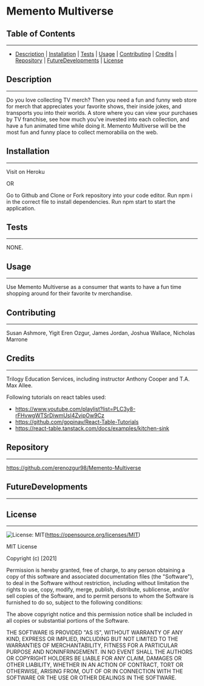 # Memento Multiverse

## Table of Contents
---
* [Description](#description) | [Installation](#installation) | [Tests](#tests) | [Usage](#usage) | [Contributing](#contributing) | [Credits](#credits) | [Repository](#repository) | [FutureDevelopments](#futuredevelopments) | [License](#license)

## Description
---
Do you love collecting TV merch? Then you need a fun and funny web store for merch that appreciates your favorite shows, their inside jokes, and transports you into their worlds. A store where you can view your purchases by TV franchise, see how much you’ve invested into each collection, and have a fun animated time while doing it. Memento Multiverse will be the most fun and funny place to collect memorabilia on the web.

## Installation
---
Visit on Heroku 

OR

Go to Github and Clone or Fork repository into your code editor. Run npm i in the correct file to install dependencies. Run npm start to start the application.

## Tests
--- 
NONE.

## Usage
---
Use Memento Multiverse as a consumer that wants to have a fun time shopping around for their favorite tv merchandise. 

## Contributing
---
Susan Ashmore, Yigit Eren Ozgur, James Jordan, Joshua Wallace, Nicholas Marrone

## Credits
---
Trilogy Education Services, including instructor Anthony Cooper and T.A. Max Allee.

Following tutorials on react tables used:
* https://www.youtube.com/playlist?list=PLC3y8-rFHvwgWTSrDiwmUsl4ZvipOw9Cz
* https://github.com/gopinav/React-Table-Tutorials
* https://react-table.tanstack.com/docs/examples/kitchen-sink

## Repository
---
 https://github.com/erenozgur98/Memento-Multiverse

 ## FutureDevelopments
 ---
 

## License
  ---
  ![License: MIT](https://img.shields.io/badge/License-MIT-yellow.svg)(https://opensource.org/licenses/MIT)

  MIT License

Copyright (c) [2021]

Permission is hereby granted, free of charge, to any person obtaining a copy
of this software and associated documentation files (the "Software"), to deal
in the Software without restriction, including without limitation the rights
to use, copy, modify, merge, publish, distribute, sublicense, and/or sell
copies of the Software, and to permit persons to whom the Software is
furnished to do so, subject to the following conditions:

The above copyright notice and this permission notice shall be included in all
copies or substantial portions of the Software.

THE SOFTWARE IS PROVIDED "AS IS", WITHOUT WARRANTY OF ANY KIND, EXPRESS OR
IMPLIED, INCLUDING BUT NOT LIMITED TO THE WARRANTIES OF MERCHANTABILITY,
FITNESS FOR A PARTICULAR PURPOSE AND NONINFRINGEMENT. IN NO EVENT SHALL THE
AUTHORS OR COPYRIGHT HOLDERS BE LIABLE FOR ANY CLAIM, DAMAGES OR OTHER
LIABILITY, WHETHER IN AN ACTION OF CONTRACT, TORT OR OTHERWISE, ARISING FROM,
OUT OF OR IN CONNECTION WITH THE SOFTWARE OR THE USE OR OTHER DEALINGS IN THE
SOFTWARE.